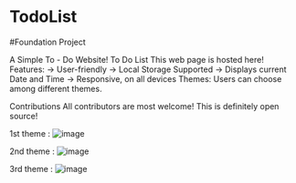 # TodoList
#Foundation Project

A Simple To - Do Website!
To Do List
This web page is hosted here!
Features:
-> User-friendly
-> Local Storage Supported
-> Displays current Date and Time
-> Responsive, on all devices
Themes: Users can choose among different themes.

Contributions
All contributors are most welcome! This is definitely open source!


1st theme :
![image](https://github.com/user-attachments/assets/0c348a42-af72-425c-b7cc-a25c023b23ea)

2nd theme :
![image](https://github.com/user-attachments/assets/4cc58665-6fb2-4c3a-a8d6-89895d4d2c08)

3rd theme :
![image](https://github.com/user-attachments/assets/723d75cd-9d0b-480b-b97b-5f80ff77b8ac)
